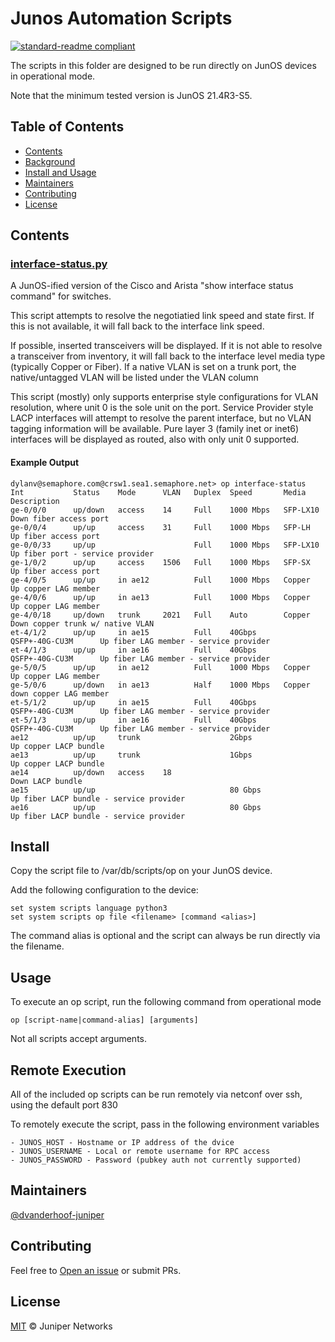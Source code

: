 # Junos Automation Scripts 

[![standard-readme compliant](https://img.shields.io/badge/readme%20style-standard-brightgreen.svg?style=flat-square)](https://github.com/RichardLitt/standard-readme)

The scripts in this folder are designed to be run directly on JunOS devices in operational mode.  

Note that the minimum tested version is JunOS 21.4R3-S5.

## Table of Contents

- [Contents](#contents)
- [Background](#background)
- [Install and Usage](#install-and-usage)
- [Maintainers](#maintainers)
- [Contributing](#contributing)
- [License](#license)

## Contents

### [interface-status.py](interface-status.py) 

A JunOS-ified version of the Cisco and Arista "show interface status command" for switches.

This script attempts to resolve the negotiatied link speed and state first.  If this is not available, it will fall back to the interface link speed.

If possible, inserted transceivers will be displayed. If it is not able to resolve a transceiver from inventory, it will fall back to the interface level media type (typically Copper or Fiber).
If a native VLAN is set on a trunk port, the native/untagged VLAN will be listed under the VLAN column

This script (mostly) only supports enterprise style configurations for VLAN resolution, where unit 0 is the sole unit on the port.
Service Provider style LACP interfaces will attempt to resolve the parent interface, but no VLAN tagging information will be available.
Pure layer 3 (family inet or inet6) interfaces will be displayed as routed, also with only unit 0 supported. 

#### Example Output 

``` 
dylanv@semaphore.com@crsw1.sea1.semaphore.net> op interface-status
Int           Status    Mode      VLAN   Duplex  Speed       Media               Description
ge-0/0/0      up/down   access    14     Full    1000 Mbps   SFP-LX10            Down fiber access port
ge-0/0/4      up/up     access    31     Full    1000 Mbps   SFP-LH              Up fiber access port
ge-0/0/33     up/up                      Full    1000 Mbps   SFP-LX10            Up fiber port - service provider
ge-1/0/2      up/up     access    1506   Full    1000 Mbps   SFP-SX              Up fiber access port
ge-4/0/5      up/up     in ae12          Full    1000 Mbps   Copper              Up copper LAG member
ge-4/0/6      up/up     in ae13          Full    1000 Mbps   Copper              Up copper LAG member
ge-4/0/18     up/down   trunk     2021   Full    Auto        Copper              Down copper trunk w/ native VLAN
et-4/1/2      up/up     in ae15          Full    40Gbps      QSFP+-40G-CU3M      Up fiber LAG member - service provider
et-4/1/3      up/up     in ae16          Full    40Gbps      QSFP+-40G-CU3M      Up fiber LAG member - service provider
ge-5/0/5      up/up     in ae12          Full    1000 Mbps   Copper              Up copper LAG member
ge-5/0/6      up/down   in ae13          Half    1000 Mbps   Copper              down copper LAG member
et-5/1/2      up/up     in ae15          Full    40Gbps      QSFP+-40G-CU3M      Up fiber LAG member - service provider
et-5/1/3      up/up     in ae16          Full    40Gbps      QSFP+-40G-CU3M      Up fiber LAG member - service provider
ae12          up/up     trunk                    2Gbps                           Up copper LACP bundle
ae13          up/up     trunk                    1Gbps                           Up copper LACP bundle
ae14          up/down   access    18                                             Down LACP bundle
ae15          up/up                              80 Gbps                         Up fiber LACP bundle - service provider
ae16          up/up                              80 Gbps                         Up fiber LACP bundle - service provider
```

## Install

Copy the script file to /var/db/scripts/op on your JunOS device.

Add the following configuration to the device:

```
set system scripts language python3
set system scripts op file <filename> [command <alias>]
```

The command alias is optional and the script can always be run directly via the filename.

## Usage

To execute an op script, run the following command from operational mode

```
op [script-name|command-alias] [arguments]
```

Not all scripts accept arguments.

## Remote Execution

All of the included op scripts can be run remotely via netconf over ssh, using the default port 830

To remotely execute the script, pass in the following environment variables

```
- JUNOS_HOST - Hostname or IP address of the dvice
- JUNOS_USERNAME - Local or remote username for RPC access
- JUNOS_PASSWORD - Password (pubkey auth not currently supported)
```

## Maintainers

[@dvanderhoof-juniper](https://github.com/dvanderhoof-juniper)

## Contributing

Feel free to [Open an issue](https://github.com/dvanderhoof-juniper/junos-automation/issues/new) or submit PRs.

## License

[MIT](LICENSE) © Juniper Networks